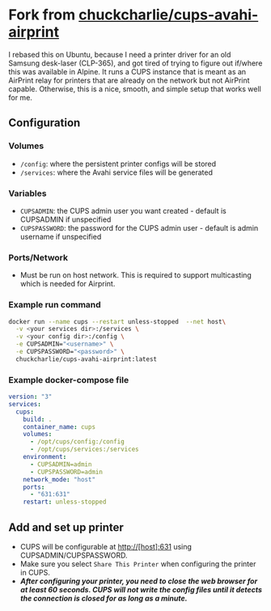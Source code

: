# Fork from [chuckcharlie/cups-avahi-airprint](https://github.com/chuckcharlie/cups-avahi-airprint)

I rebased this on Ubuntu, because I need a printer driver for an old Samsung desk-laser (CLP-365), and got tired of trying to figure out if/where this was available in Alpine. It runs a CUPS instance that is meant as an AirPrint relay for printers that are already on the network but not AirPrint capable. Otherwise, this is a nice, smooth, and simple setup that works well for me.

## Configuration

### Volumes

* `/config`: where the persistent printer configs will be stored
* `/services`: where the Avahi service files will be generated

### Variables

* `CUPSADMIN`: the CUPS admin user you want created - default is CUPSADMIN if unspecified
* `CUPSPASSWORD`: the password for the CUPS admin user - default is admin username if unspecified

### Ports/Network

* Must be run on host network. This is required to support multicasting which is needed for Airprint.

### Example run command

```sh
docker run --name cups --restart unless-stopped  --net host\
  -v <your services dir>:/services \
  -v <your config dir>:/config \
  -e CUPSADMIN="<username>" \
  -e CUPSPASSWORD="<password>" \
  chuckcharlie/cups-avahi-airprint:latest
```

### Example docker-compose file

```yaml
version: "3"
services:
  cups:
    build: .
    container_name: cups
    volumes:
      - /opt/cups/config:/config
      - /opt/cups/services:/services
    environment:
      - CUPSADMIN=admin
      - CUPSPASSWORD=admin
    network_mode: "host"
    ports:
      - "631:631"
    restart: unless-stopped
```

## Add and set up printer

* CUPS will be configurable at <http://[host]:631> using CUPSADMIN/CUPSPASSWORD.
* Make sure you select `Share This Printer` when configuring the printer in CUPS.
* ***After configuring your printer, you need to close the web browser for at least 60 seconds. CUPS will not write the config files until it detects the connection is closed for as long as a minute.***

